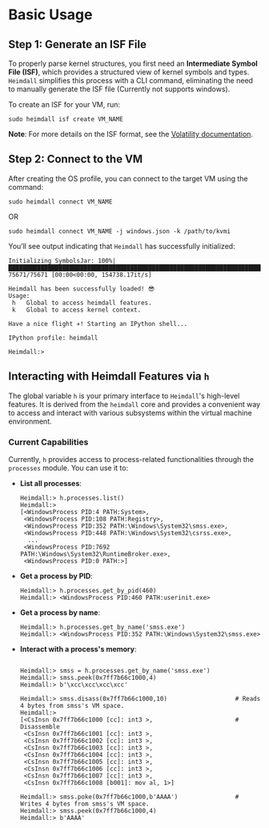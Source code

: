 # Basic Usage

## Step 1: Generate an ISF File

To properly parse kernel structures, you first need an **Intermediate Symbol File (ISF)**, which provides a structured
view of kernel symbols and types. `Heimdall` simplifies this process with a CLI command, eliminating the need to
manually generate the ISF file (Currently not supports windows).

To create an ISF for your VM, run:

```shell
sudo heimdall isf create VM_NAME
```

**Note**: For more details on the ISF format, see
the [Volatility documentation](https://volatility3.readthedocs.io/en/latest/symbol-tables.html).

## Step 2: Connect to the VM

After creating the OS profile, you can connect to the target VM using the command:

```shell
sudo heimdall connect VM_NAME
```

OR

```shell
sudo heimdall connect VM_NAME -j windows.json -k /path/to/kvmi
```

You’ll see output indicating that `Heimdall` has successfully initialized:

```shell
Initializing SymbolsJar: 100%|█████████████████████████████████████████████████████████████████████████████████████████████████████████████████████████████████████████████| 75671/75671 [00:00<00:00, 154738.17it/s]

Heimdall has been successfully loaded! 😎
Usage:
 h   Global to access heimdall features.
 k   Global to access kernel context.

Have a nice flight ✈️! Starting an IPython shell...

IPython profile: heimdall

Heimdall:> 
```

## Interacting with Heimdall Features via `h`

The global variable `h` is your primary interface to `Heimdall`'s high-level features. It is derived from the `heimdall`
core and provides a convenient way to access and interact with various subsystems within the virtual machine
environment.

### Current Capabilities

Currently, `h` provides access to process-related functionalities through the `processes` module. You can use it to:

- **List all processes**:

  ```shell
  Heimdall:> h.processes.list()
  Heimdall:> 
  [<WindowsProcess PID:4 PATH:System>,
   <WindowsProcess PID:108 PATH:Registry>,
   <WindowsProcess PID:352 PATH:\Windows\System32\smss.exe>,
   <WindowsProcess PID:448 PATH:\Windows\System32\csrss.exe>,
    ...
   <WindowsProcess PID:7692 PATH:\Windows\System32\RuntimeBroker.exe>,
   <WindowsProcess PID:0 PATH:>]
  ```

- **Get a process by PID**:

  ```shell
  Heimdall:> h.processes.get_by_pid(460)
  Heimdall:> <WindowsProcess PID:460 PATH:userinit.exe>
  ```

- **Get a process by name**:

  ```shell
  Heimdall:> h.processes.get_by_name('smss.exe')
  Heimdall:> <WindowsProcess PID:352 PATH:\Windows\System32\smss.exe>
  ```

- **Interact with a process's memory**:

  ```shell

  Heimdall:> smss = h.processes.get_by_name('smss.exe')
  Heimdall:> smss.peek(0x7ff7b66c1000,4)
  Heimdall:> b'\xcc\xcc\xcc\xcc'
  
  Heimdall:> smss.disass(0x7ff7b66c1000,10)                   # Reads 4 bytes from smss's VM space.
  Heimdall:> 
  [<CsInsn 0x7ff7b66c1000 [cc]: int3 >,                       # Disassemble 
   <CsInsn 0x7ff7b66c1001 [cc]: int3 >,
   <CsInsn 0x7ff7b66c1002 [cc]: int3 >,
   <CsInsn 0x7ff7b66c1003 [cc]: int3 >,
   <CsInsn 0x7ff7b66c1004 [cc]: int3 >,
   <CsInsn 0x7ff7b66c1005 [cc]: int3 >,
   <CsInsn 0x7ff7b66c1006 [cc]: int3 >,
   <CsInsn 0x7ff7b66c1007 [cc]: int3 >,
   <CsInsn 0x7ff7b66c1008 [b001]: mov al, 1>]

  Heimdall:> smss.poke(0x7ff7b66c1000,b'AAAA')                # Writes 4 bytes from smss's VM space.
  Heimdall:> smss.peek(0x7ff7b66c1000,4)
  Heimdall:> b'AAAA'
  ```
